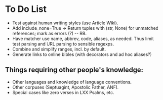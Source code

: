 # To Do List

* Test against human writing styles (use Article Wiki).
* Add include_none=True -> Return tuples with (str, None) for unmatched references; mark as errors (?) -- RB.
* Have matcher use name, abbrev, code, aliases, as needed. Thus limit test parsing and URL parsing to sensible regexps. 
* Combine and simplify ranges, incl. by default.
* Generate links to online bibles (with decorators and ad hoc aliases?)

## Things requiring other people's knowledge:

* Other languages and knowledge of language conventions.
* Other corpuses (Septuagint, Apostolic Father, ANF).
* Special cases like zero verses in LXX Psalms, etc.
